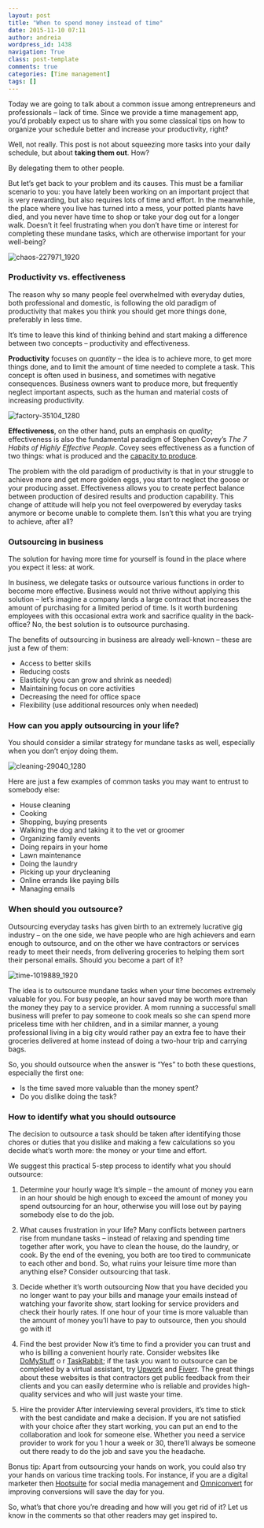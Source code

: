 ```yaml
---
layout: post
title: "When to spend money instead of time"
date: 2015-11-10 07:11
author: andreia
wordpress_id: 1438
navigation: True
class: post-template
comments: true
categories: [Time management]
tags: []
---
```

Today we are going to talk about a common issue among entrepreneurs and professionals – lack of time. Since we provide a time management app, you’d probably expect us to share with you some classical tips on how to organize your schedule better and increase your productivity, right?

Well, not really. This post is not about squeezing more tasks into your daily schedule, but about **taking them out**. How?

<!--more-->

By delegating them to other people.

But let’s get back to your problem and its causes. This must be a familiar scenario to you: you have lately been working on an important project that is very rewarding, but also requires lots of time and effort. In the meanwhile, the place where you live has turned into a mess, your potted plants have died, and you never have time to shop or take your dog out for a longer walk. Doesn’t it feel frustrating when you don’t have time or interest for completing these mundane tasks, which are otherwise important for your well-being?

![chaos-227971_1920](/assets/images/uploads/1438-chaos-227971_1920-1024x683.jpg)

### Productivity vs. effectiveness

The reason why so many people feel overwhelmed with everyday duties, both professional and domestic, is following the old paradigm of productivity that makes you think you should get more things done, preferably in less time.

It’s time to leave this kind of thinking behind and start making a difference between two concepts – productivity and effectiveness.

**Productivity** focuses on *quantity* – the idea is to achieve more, to get more things done, and to limit the amount of time needed to complete a task. This concept is often used in business, and sometimes with negative consequences. Business owners want to produce more, but frequently neglect important aspects, such as the human and material costs of increasing productivity.

![factory-35104_1280](/assets/images/uploads/1438-factory-35104_1280-1024x667.png)

**Effectiveness**, on the other hand, puts an emphasis on *quality*; effectiveness is also the fundamental paradigm of Stephen Covey’s *The 7 Habits of Highly Effective People*. Covey sees effectiveness as a function of two things: what is produced and the [capacity to produce](http://weekplan.net/want-to-achieve-more-learn-how-to-maintain-production-capability/).

The problem with the old paradigm of productivity is that in your struggle to achieve more and get more golden eggs, you start to neglect the goose or your producing asset. Effectiveness allows you to create perfect balance between production of desired results and production capability. This change of attitude will help you not feel overpowered by everyday tasks anymore or become unable to complete them. Isn’t this what you are trying to achieve, after all?

### Outsourcing in business

The solution for having more time for yourself is found in the place where you expect it less: at work.

In business, we delegate tasks or outsource various functions in order to become more effective. Business would not thrive without applying this solution – let’s imagine a company lands a large contract that increases the amount of purchasing for a limited period of time. Is it worth burdening employees with this occasional extra work and sacrifice quality in the back-office? No, the best solution is to outsource purchasing.

The benefits of outsourcing in business are already well-known – these are just a few of them:

*   Access to better skills
*   Reducing costs
*   Elasticity (you can grow and shrink as needed)
*   Maintaining focus on core activities
*   Decreasing the need for office space
*   Flexibility (use additional resources only when needed)

### How can you apply outsourcing in your life?

You should consider a similar strategy for mundane tasks as well, especially when you don’t enjoy doing them.

![cleaning-29040_1280](/assets/images/uploads/1438-cleaning-29040_1280-1024x974.png)

Here are just a few examples of common tasks you may want to entrust to somebody else:

*   House cleaning
*   Cooking
*   Shopping, buying presents
*   Walking the dog and taking it to the vet or groomer
*   Organizing family events
*   Doing repairs in your home
*   Lawn maintenance
*   Doing the laundry
*   Picking up your drycleaning
*   Online errands like paying bills
*   Managing emails

### When should you outsource?

Outsourcing everyday tasks has given birth to an extremely lucrative gig industry – on the one side, we have people who are high achievers and earn enough to outsource, and on the other we have contractors or services ready to meet their needs, from delivering groceries to helping them sort their personal emails. Should you become a part of it?

![time-1019889_1920](/assets/images/uploads/1438-time-1019889_1920-1024x704.jpg)

The idea is to outsource mundane tasks when your time becomes extremely valuable for you. For busy people, an hour saved may be worth more than the money they pay to a service provider. A mom running a successful small business will prefer to pay someone to cook meals so she can spend more priceless time with her children, and in a similar manner, a young professional living in a big city would rather pay an extra fee to have their groceries delivered at home instead of doing a two-hour trip and carrying bags.

So, you should outsource when the answer is “Yes” to both these questions, especially the first one:

*   Is the time saved more valuable than the money spent?
*   Do you dislike doing the task?

### How to identify what you should outsource

The decision to outsource a task should be taken after identifying those chores or duties that you dislike and making a few calculations so you decide what’s worth more: the money or your time and effort.

We suggest this practical 5-step process to identify what you should outsource:

1.  Determine your hourly wage
It’s simple – the amount of money you earn in an hour should be high enough to exceed the amount of money you spend outsourcing for an hour, otherwise you will lose out by paying somebody else to do the job.

1.  What causes frustration in your life?
Many conflicts between partners rise from mundane tasks – instead of relaxing and spending time together after work, you have to clean the house, do the laundry, or cook. By the end of the evening, you both are too tired to communicate to each other and bond. So, what ruins your leisure time more than anything else? Consider outsourcing that task.

1.  Decide whether it’s worth outsourcing
Now that you have decided you no longer want to pay your bills and manage your emails instead of watching your favorite show, start looking for service providers and check their hourly rates. If one hour of your time is more valuable than the amount of money you’ll have to pay to outsource, then you should go with it!

1.  Find the best provider
Now it’s time to find a provider you can trust and who is billing a convenient hourly rate. Consider websites like [DoMyStuff](http://www.domystuff.com/) o
r [TaskRabbit](https://www.taskrabbit.com/); if the task you want to outsource can be completed by a virtual assistant, try [Upwork](https://www.upwork.com/) and [Fiverr](https://www.fiverr.com/). The great things about these websites is that contractors get public feedback from their clients and you can easily determine who is reliable and provides high-quality services and who will just waste your time.

1.  Hire the provider
After interviewing several providers, it’s time to stick with the best candidate and make a decision. If you are not satisfied with your choice after they start working, you can put an end to the collaboration and look for someone else. Whether you need a service provider to work for you 1 hour a week or 30, there’ll always be someone out there ready to do the job and save you the headache.

Bonus tip: Apart from outsourcing your hands on work, you could also try your hands on various time tracking tools. For instance, if you are a digital marketer then [Hootsuite](https://hootsuite.com/) for social media management and [Omniconvert](https://www.omniconvert.com/) for improving conversions will save the day for you.

So, what’s that chore you’re dreading and how will you get rid of it? Let us know in the comments so that other readers may get inspired to.

